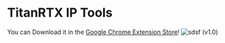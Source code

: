 # TitanRTX IP Tools
You can Download it in the [Google Chrome Extension Store]!
![sdsf](https://user-images.githubusercontent.com/74108668/220907875-7427dbe8-0a77-48c0-ae82-cd7cf7df8064.jpg)
(v1.0)

[Google Chrome Extension Store]: https://chrome.google.com/webstore/detail/ip-addresse-anzeigen/mnchemcbkcbcdponiihdjkenpijdopll?hl=de&authuser=0
